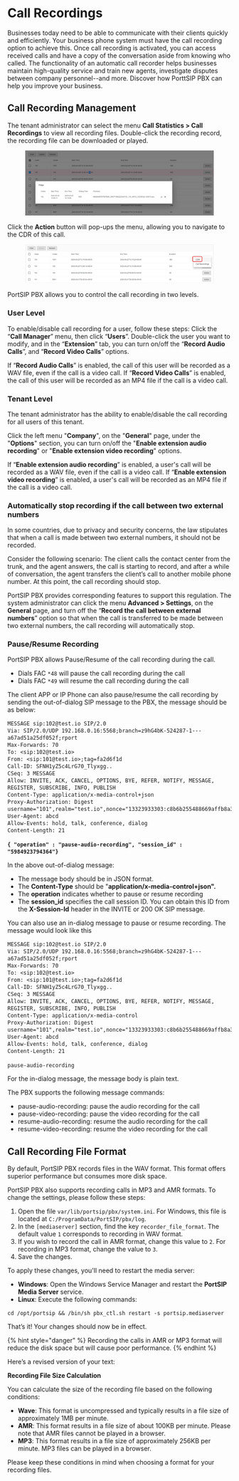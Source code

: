 # Call Recordings

Businesses today need to be able to communicate with their clients quickly and efficiently. Your business phone system must have the call recording option to achieve this. Once call recording is activated, you can access received calls and have a copy of the conversation aside from knowing who called. The functionality of an automatic call recorder helps businesses maintain high-quality service and train new agents, investigate disputes between company personnel--and more. Discover how PorttSIP PBX can help you improve your business.

## Call Recording Management

The tenant administrator can select the menu **Call Statistics > Call Recordings** to view all recording files. Double-click the recording record, the recording file can be downloaded or played.

<figure><img src="../../.gitbook/assets/call-recording-1.png" alt=""><figcaption></figcaption></figure>

Click the **Action** button will pop-ups the menu, allowing you to navigate to the CDR of this call.

<figure><img src="../../.gitbook/assets/call-recording-2.png" alt=""><figcaption></figcaption></figure>

PortSIP PBX allows you to control the call recording in two levels.

### User Level

To enable/disable call recording for a user, follow these steps: Click the “**Call Manager**” menu, then click “**Users**”. Double-click the user you want to modify, and in the “**Extension**” tab, you can turn on/off the “**Record Audio Calls**”, and “**Record Video Calls**” options.

If “**Record Audio Calls**” is enabled, the call of this user will be recorded as a WAV file, even if the call is a video call. If “**Record Video Calls**” is enabled, the call of this user will be recorded as an MP4 file if the call is a video call.

### Tenant Level

The tenant administrator has the ability to enable/disable the call recording for all users of this tenant.

Click the left menu "**Company**", on the "**General**" page, under the "**Options**" section, you can turn on/off the  "**Enable extension audio recording**" or "**Enable extension video recording**" options.

If “**Enable extension audio recording**” is enabled, a user's call will be recorded as a WAV file, even if the call is a video call. If “**Enable extension video recording**” is enabled, a user's call will be recorded as an MP4 file if the call is a video call.

### Automatically stop recording if the call between two external numbers

In some countries, due to privacy and security concerns, the law stipulates that when a call is made between two external numbers, it should not be recorded.

Consider the following scenario: The client calls the contact center from the trunk, and the agent answers, the call is starting to record, and after a while of conversation, the agent transfers the client’s call to another mobile phone number. At this point, the call recording should stop.

PortSIP PBX provides corresponding features to support this regulation. The system administrator can click the menu **Advanced > Settings**, on the **General** page, and turn off the “**Record the call between external numbers**” option so that when the call is transferred to be made between two external numbers, the call recording will automatically stop.

### Pause/Resume Recording

PortSIP PBX allows Pause/Resume of the call recording during the call.

* Dials FAC `*48` will pause the call recording during the call
* Dials FAC `*49` will resume the call recording during the call

The client APP or IP Phone can also pause/resume the call recording by sending the out-of-dialog SIP message to the PBX, the message should be as below:

<pre><code>MESSAGE sip:102@test.io SIP/2.0
Via: SIP/2.0/UDP 192.168.0.16:5568;branch=z9hG4bK-524287-1---a67ad51a25df052f;rport
Max-Forwards: 70
To: &#x3C;sip:102@test.io>
From: &#x3C;sip:101@test.io>;tag=fa2d6f1d
Call-ID: SFNH1yZ5c4LrG70_Tlyxgg..
CSeq: 3 MESSAGE
Allow: INVITE, ACK, CANCEL, OPTIONS, BYE, REFER, NOTIFY, MESSAGE, REGISTER, SUBSCRIBE, INFO, PUBLISH
Content-Type: application/x-media-control+json
Proxy-Authorization: Digest username="101",realm="test.io",nonce="13323933303:c8b6b255488669affb8a3e657188569a",uri="sip:102@test.io",response="da014b313dde19ff29c82043404af10f",algorithm=MD5
User-Agent: abcd
Allow-Events: hold, talk, conference, dialog
Content-Length: 21

<strong>{ "operation" : "pause-audio-recording", "session_id" : "5984923794364"}
</strong></code></pre>

In the above out-of-dialog message:

* The message body should be in JSON format.&#x20;
* The **Content-Type** should be "**application/x-media-control+json".**
* The **operation** indicates whether to pause or resume recording
* The **session\_id** specifies the call session ID. You can obtain this ID from the **X-Session-Id** header in the INVITE or 200 OK SIP message.&#x20;

You can also use an in-dialog message to pause or resume recording. The message would look like this

```
MESSAGE sip:102@test.io SIP/2.0
Via: SIP/2.0/UDP 192.168.0.16:5568;branch=z9hG4bK-524287-1---a67ad51a25df052f;rport
Max-Forwards: 70
To: <sip:102@test.io>
From: <sip:101@test.io>;tag=fa2d6f1d
Call-ID: SFNH1yZ5c4LrG70_Tlyxgg..
CSeq: 3 MESSAGE
Allow: INVITE, ACK, CANCEL, OPTIONS, BYE, REFER, NOTIFY, MESSAGE, REGISTER, SUBSCRIBE, INFO, PUBLISH
Content-Type: application/x-media-control
Proxy-Authorization: Digest username="101",realm="test.io",nonce="13323933303:c8b6b255488669affb8a3e657188569a",uri="sip:102@test.io",response="da014b313dde19ff29c82043404af10f",algorithm=MD5
User-Agent: abcd
Allow-Events: hold, talk, conference, dialog
Content-Length: 21

pause-audio-recording
```

For the in-dialog message, the message body is plain text.

The PBX supports the following message commands:

* pause-audio-recording: pause the audio recording for the call
* pause-video-recording: pause the video recording for the call
* resume-audio-recording: resume the audio recording for the call
* resume-video-recording: resume the video recording for the call

## **Call Recording File Format**

By default, PortSIP PBX records files in the WAV format. This format offers superior performance but consumes more disk space.

PortSIP PBX also supports recording calls in MP3 and AMR formats. To change the settings, please follow these steps:

1. Open the file `var/lib/portsip/pbx/system.ini`. For Windows, this file is located at `C:/ProgramData/PortSIP/pbx/log`.
2. In the `[mediaserver]` section, find the key `recorder_file_format`. The default value  `1` corresponds to recording in WAV format.
3. If you wish to record the call in AMR format, change this value to `2`. For recording in MP3 format, change the value to `3`.
4. Save the changes.

To apply these changes, you'll need to restart the media server:

* **Windows**: Open the Windows Service Manager and restart the **PortSIP Media Server** service.
* **Linux**: Execute the following commands:

```
cd /opt/portsip && /bin/sh pbx_ctl.sh restart -s portsip.mediaserver
```

That’s it! Your changes should now be in effect.

{% hint style="danger" %}
Recording the calls in AMR or MP3 format will reduce the disk space but will cause poor performance.
{% endhint %}

Here’s a revised version of your text:

**Recording File Size Calculation**

You can calculate the size of the recording file based on the following conditions:

* **Wave**: This format is uncompressed and typically results in a file size of approximately 1MB per minute.
* **AMR**: This format results in a file size of about 100KB per minute. Please note that AMR files cannot be played in a browser.
* **MP3**: This format results in a file size of approximately 256KB per minute. MP3 files can be played in a browser.

Please keep these conditions in mind when choosing a format for your recording files.

